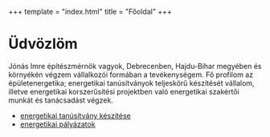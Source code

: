 +++
template = "index.html"
title = "Főoldal"
+++

# Üdvözlöm

Jónás Imre építészmérnök vagyok, Debrecenben, Hajdu-Bihar megyében és
környékén végzem vállalkozói formában a tevékenységem. Fő profilom az
épületenergetika; energetikai tanúsítványok teljeskörű készítését
vállalom, illetve energetikai korszerűsítési projektben való energetikai
szakértői munkát és tanácsadást végzek.

- [energetikai tanúsítvány készítése](/energetikai-tanusitvany)
- [energetikai pályázatok](/energetikai-palyazatok)
